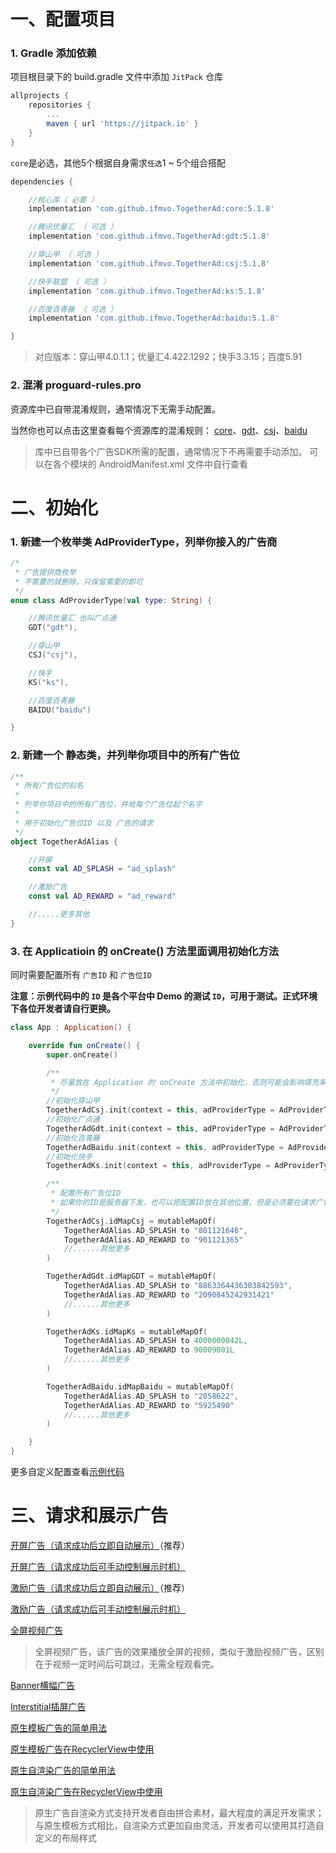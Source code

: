 # 一、配置项目

### 1. Gradle 添加依赖

项目根目录下的 build.gradle 文件中添加 ``JitPack`` 仓库

```gradle
allprojects {
    repositories {
        ...
        maven { url 'https://jitpack.io' }
    }
}
```

``core``是必选，其他5个根据自身需求``任选``1 ~ 5个组合搭配

```gradle
dependencies {

    //核心库（ 必要 ）
    implementation 'com.github.ifmvo.TogetherAd:core:5.1.8'

    //腾讯优量汇 （ 可选 ）
    implementation 'com.github.ifmvo.TogetherAd:gdt:5.1.8'

    //穿山甲 （ 可选 ）
    implementation 'com.github.ifmvo.TogetherAd:csj:5.1.8'

    //快手联盟 （ 可选 ）
    implementation 'com.github.ifmvo.TogetherAd:ks:5.1.8'

    //百度百青藤 （ 可选 ）
    implementation 'com.github.ifmvo.TogetherAd:baidu:5.1.8'

}
```

> 对应版本：穿山甲4.0.1.1；优量汇4.422.1292；快手3.3.15；百度5.91

### 2. 混淆 proguard-rules.pro

资源库中已自带混淆规则，通常情况下无需手动配置。

当然你也可以点击这里查看每个资源库的混淆规则： [core](core/proguard-rules.pro)、[gdt](gdt/proguard-rules.pro)、[csj](csj/proguard-rules.pro)、[baidu](baidu/proguard-rules.pro)

>库中已自带各个广告SDK所需的配置，通常情况下不再需要手动添加。
可以在各个模块的 AndroidManifest.xml 文件中自行查看

# 二、初始化

### 1. 新建一个枚举类 AdProviderType，列举你接入的广告商

```kotlin
/*
 * 广告提供商枚举
 * 不需要的就删除，只保留需要的即可
 */
enum class AdProviderType(val type: String) {

    //腾讯优量汇 也叫广点通
    GDT("gdt"),

    //穿山甲
    CSJ("csj"),

    //快手
    KS("ks"),

    //百度百青藤
    BAIDU("baidu")

}
```

### 2. 新建一个 静态类，并列举你项目中的所有广告位

```kotlin
/**
 * 所有广告位的别名
 *
 * 列举你项目中的所有广告位，并给每个广告位起个名字
 *
 * 用于初始化广告位ID 以及 广告的请求
 */
object TogetherAdAlias {

    //开屏
    const val AD_SPLASH = "ad_splash"

    //激励广告
    const val AD_REWARD = "ad_reward"

    //.....更多其他
}
```

### 3. 在 Applicatioin 的 onCreate() 方法里面调用初始化方法

同时需要配置所有 ``广告ID`` 和 ``广告位ID``

**注意：示例代码中的 ``ID`` 是各个平台中 Demo 的测试 ``ID``，可用于测试。正式环境下各位开发者请自行更换。**

```kotlin
class App : Application() {

    override fun onCreate() {
        super.onCreate()

        /**
         * 尽量放在 Application 的 onCreate 方法中初始化，否则可能会影响填充率
         */
        //初始化穿山甲
        TogetherAdCsj.init(context = this, adProviderType = AdProviderType.CSJ.type, csjAdAppId = "5001121", appName = this.getString(R.string.app_name))
        //初始化广点通
        TogetherAdGdt.init(context = this, adProviderType = AdProviderType.GDT.type, gdtAdAppId = "1101152570")
        //初始化百青藤
        TogetherAdBaidu.init(context = this, adProviderType = AdProviderType.BAIDU.type, baiduAdAppId = "e866cfb0")
        //初始化快手
        TogetherAdKs.init(context = this, adProviderType = AdProviderType.KS.type, ksAdAppId = "90009")

        /**
         * 配置所有广告位ID
         * 如果你的ID是服务器下发，也可以把配置ID放在其他位置，但是必须要在请求广告之前完成配置，否则无法加载广告
         */
        TogetherAdCsj.idMapCsj = mutableMapOf(
            TogetherAdAlias.AD_SPLASH to "801121648",
            TogetherAdAlias.AD_REWARD to "901121365"
            //......其他更多
        )

        TogetherAdGdt.idMapGDT = mutableMapOf(
            TogetherAdAlias.AD_SPLASH to "8863364436303842593",
            TogetherAdAlias.AD_REWARD to "2090845242931421"
            //......其他更多
        )

        TogetherAdKs.idMapKs = mutableMapOf(
            TogetherAdAlias.AD_SPLASH to 4000000042L,
            TogetherAdAlias.AD_REWARD to 90009001L
            //......其他更多
        )

        TogetherAdBaidu.idMapBaidu = mutableMapOf(
            TogetherAdAlias.AD_SPLASH to "2058622",
            TogetherAdAlias.AD_REWARD to "5925490"
            //......其他更多
        )

    }
}
```

更多自定义配置查看[示例代码](../demo/src/main/java/com/ifmvo/togetherad/demo/app/App.kt)

# 三、请求和展示广告

[开屏广告（请求成功后立即自动展示）](../demo/src/main/java/com/ifmvo/togetherad/demo/splash/SplashActivity.kt)（推荐）

[开屏广告（请求成功后可手动控制展示时机）](../demo/src/main/java/com/ifmvo/togetherad/demo/splash/SplashProActivity.kt)

[激励广告（请求成功后立即自动展示）](../demo/src/main/java/com/ifmvo/togetherad/demo/reward/RewardProActivity.kt)（推荐）

[激励广告（请求成功后可手动控制展示时机）](../demo/src/main/java/com/ifmvo/togetherad/demo/reward/RewardActivity.kt)

[全屏视频广告](../demo/src/main/java/com/ifmvo/togetherad/demo/fullvideo/FullVideoActivity.kt)

>全屏视频广告，该广告的效果播放全屏的视频，类似于激励视频广告，区别在于视频一定时间后可跳过，无需全程观看完。

[Banner横幅广告](../demo/src/main/java/com/ifmvo/togetherad/demo/banner/BannerActivity.kt)

[Interstitial插屏广告](../demo/src/main/java/com/ifmvo/togetherad/demo/inter/InterActivity.kt)

[原生模板广告的简单用法](../demo/src/main/java/com/ifmvo/togetherad/demo/express/NativeExpressSimpleActivity.kt)

[原生模板广告在RecyclerView中使用](../demo/src/main/java/com/ifmvo/togetherad/demo/express/NativeExpressRecyclerViewActivity.kt)

[原生自渲染广告的简单用法](../demo/src/main/java/com/ifmvo/togetherad/demo/native_/NativeSimpleActivity.kt)

[原生自渲染广告在RecyclerView中使用](../demo/src/main/java/com/ifmvo/togetherad/demo/native_/NativeRecyclerViewActivity.kt)

>原生广告自渲染方式支持开发者自由拼合素材，最大程度的满足开发需求；与原生模板方式相比，自渲染方式更加自由灵活，开发者可以使用其打造自定义的布局样式
